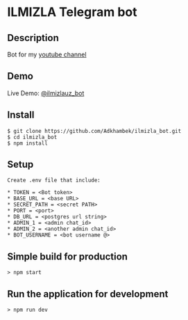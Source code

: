 # ILMIZLA Telegram bot

## Description

Bot for my [youtube channel](https://www.youtube.com/channel/UCX_HJo3h89sbrrcyQektvBg)

## Demo

Live Demo: [@ilmizlauz_bot](https://t.me/ilmizlauz_bot)

## Install

```
$ git clone https://github.com/Adkhambek/ilmizla_bot.git
$ cd ilmizla_bot
$ npm install
```

## Setup

```
Create .env file that include:

* TOKEN = <Bot token>
* BASE_URL = <base URL>
* SECRET_PATH = <secret PATH>
* PORT = <port>
* DB_URL = <postgres url string>
* ADMIN_1 = <admin chat_id>
* ADMIN_2 = <another admin chat_id>
* BOT_USERNAME = <bot username @>
```

## Simple build for production

```
> npm start
```

## Run the application for development

```
> npm run dev
```
